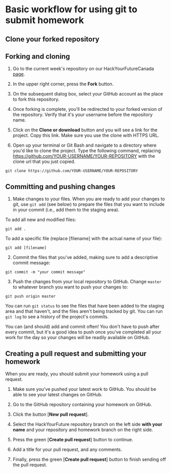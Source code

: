 # Basic workflow for using git to submit homework

## Clone your forked repository

## Forking and cloning 

1. Go to the current week's repository on our HackYourFutureCanada [page](https://github.com/HackYourFutureCanada).

2. In the upper right corner, press the **Fork** button.

3. On the subsequent dialog box, select your GitHub account as the place to fork this repository.

4. Once forking is complete, you'll be redirected to your forked version of the repository. Verify that it's your username before the repository name.

5. Click on the **Clone or download** button and you will see a link for the project. Copy this link. Make sure you use the clone with HTTPS URL.

6. Open up your terminal or Git Bash and navigate to a directory where you'd like to clone the project. Type the following command, replacing https://github.com/YOUR-USERNAME/YOUR-REPOSITORY with the clone url that you just copied. 

```
git clone https://github.com/YOUR-USERNAME/YOUR-REPOSITORY
```

## Committing and pushing changes

1. Make changes to your files. When you are ready to add your changes to git, use `git add` (see below) to prepare the files that you want to include in your commit (i.e., add them to the staging area).

To add all new and modified files:
```
git add .
```

To add a specific file (replace [filename] with the actual name of your file):
```
git add [filename]
```

2. Commit the files that you've added, making sure to add a descriptive commit message:
```
git commit -m "your commit message"
```

3. Push the changes from your local repository to GitHub. Change `master` to whatever branch you want to push your changes to:
```
git push origin master 
```

You can run `git status` to see the files that have been added to the staging area and that haven't, and the files aren't being tracked by git.
You can run `git log` to see a history of the project's commits.

You can (and should) add and commit often! You don't have to push after every commit, but it's a good idea to push once you've completed all your work for the day so your changes will be readily available on GitHub.

## Creating a pull request and submitting your homework

When you are ready, you should submit your homework using a pull request.

1. Make sure you've pushed your latest work to GitHub. You should be able to see your latest changes on GitHub.

2. Go to the GitHub repository containing your homework on GitHub.

3. Click the button [**New pull request**].

4. Select the HackYourFuture repository branch on the left side **with your name** and your repository and homework branch on the right side.

5. Press the green [**Create pull request**] button to continue.

6. Add a title for your pull request, and any comments.

7. Finally, press the green [**Create pull request**] button to finish sending off the pull request.